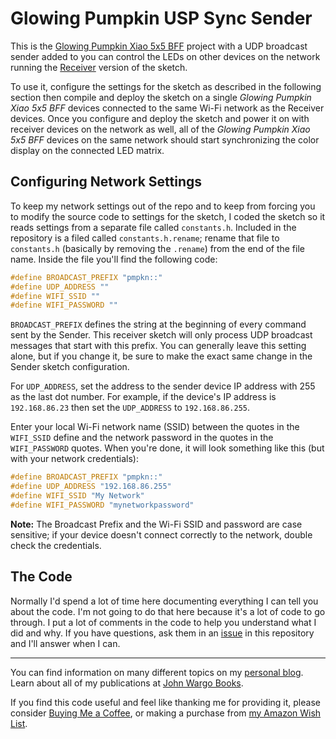 # Glowing Pumpkin USP Sync Sender

This is the [Glowing Pumpkin Xiao 5x5 BFF](https://github.com/johnwargo/glowing-pumpkin-xiao-bff) project with a UDP broadcast sender added to you can control the LEDs on other devices on the network running the [Receiver](https://github.com/johnwargo/glowing-pumpkin-udp-sync/tree/main/udp-receiver-arduino) version of the sketch. 

To use it, configure the settings for the sketch as described in the following section then compile and deploy the sketch on a single *Glowing Pumpkin Xiao 5x5 BFF* devices connected to the same Wi-Fi network as the Receiver devices. Once you configure and deploy the sketch and power it on with receiver devices on the network as well, all of the *Glowing Pumpkin Xiao 5x5 BFF* devices on the same network should start synchronizing the color display on the connected LED matrix.

## Configuring Network Settings

To keep my network settings out of the repo and to keep from forcing you to modify the source code to settings for the sketch, I coded the sketch so it reads settings from a separate file called `constants.h`. Included in the repository is a filed called `constants.h.rename`; rename that file to `constants.h`  (basically by removing the `.rename`) from the end of the file name. Inside the file you'll find the following code:

```c
#define BROADCAST_PREFIX "pmpkn::"
#define UDP_ADDRESS ""
#define WIFI_SSID ""
#define WIFI_PASSWORD ""
```

`BROADCAST_PREFIX` defines the string at the beginning of every command sent by the Sender. This receiver sketch will only process UDP broadcast messages that start with this prefix. You can generally leave this setting alone, but if you change it, be sure to make the exact same change in the Sender sketch configuration.

For `UDP_ADDRESS`, set the address to the sender device IP address with 255 as the last dot number. For example, if the device's IP address is `192.168.86.23` then set the `UDP_ADDRESS` to `192.168.86.255`.

Enter your local Wi-Fi network name (SSID) between the quotes in the `WIFI_SSID` define and the network password in the quotes in the `WIFI_PASSWORD` quotes. When you're done, it will look something like this (but with your network credentials):

```c
#define BROADCAST_PREFIX "pmpkn::"
#define UDP_ADDRESS "192.168.86.255"
#define WIFI_SSID "My Network"
#define WIFI_PASSWORD "mynetworkpassword"
```

**Note:** The Broadcast Prefix and the Wi-Fi SSID and password are case sensitive; if your device doesn't connect correctly to the network, double check the credentials.

## The Code

Normally I'd spend a lot of time here documenting everything I can tell you about the code. I'm not going to do that here because it's a lot of code to go through. I put a lot of comments in the code to help you understand what I did and why. If you have questions, ask them in an [issue](https://github.com/johnwargo/glowing-pumpkin-udp-sync/issues) in this repository and I'll answer when I can.

***

You can find information on many different topics on my [personal blog](http://www.johnwargo.com). Learn about all of my publications at [John Wargo Books](http://www.johnwargobooks.com).

If you find this code useful and feel like thanking me for providing it, please consider <a href="https://www.buymeacoffee.com/johnwargo" target="_blank">Buying Me a Coffee</a>, or making a purchase from [my Amazon Wish List](https://amzn.com/w/1WI6AAUKPT5P9).
